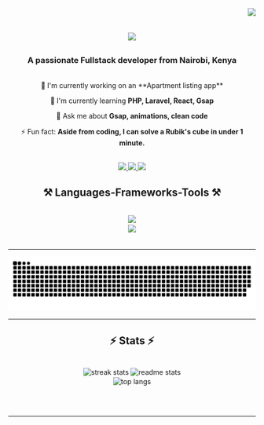 <img align="right" src="https://visitor-badge.laobi.icu/badge?page_id=Gerokeys.Gerokeys">

<h1 align="center">
  <a href="https://git.io/typing-svg">
    <img src="https://readme-typing-svg.herokuapp.com?font=Righteous&size=35&center=true&vCenter=true&width=500&height=70&duration=4000&lines=Hi+there!+👋;I'm+Gerald+Shikwe!;">
  </a>
</h1>

<h3 align="center">A passionate Fullstack developer from Nairobi, Kenya</h3>

<br/>

<div align="center">
  🔭 I'm currently working on an **Apartment listing app**

  🌱 I'm currently learning **PHP, Laravel, React, Gsap**

  💬 Ask me about **Gsap, animations, clean code**

  ⚡ Fun fact: **Aside from coding, I can solve a Rubik's cube in under 1 minute.**
</div>

<br/>

<div align="center"> 
  <a href="mailto:shikukugerald111@gmail.com">
    <img src="https://img.shields.io/badge/Gmail-333333?style=for-the-badge&logo=gmail&logoColor=red" />
  </a>
  <a href="https://www.linkedin.com/in/gerald-shikwe-7ba47623b/" target="_blank">
    <img src="https://img.shields.io/badge/LinkedIn-0077B5?style=for-the-badge&logo=linkedin&logoColor=white" />
  </a>
  <a href="https://github.com/Gerokeys" target="_blank">
    <img src="https://img.shields.io/badge/Portfolio-FF5722?style=for-the-badge&logo=todoist&logoColor=white" />
  </a>
</div>

<h2 align="center">⚒️ Languages-Frameworks-Tools ⚒️</h2>
<br/>
<div align="center">
    <img src="https://skillicons.dev/icons?i=react,bootstrap,html,css,vscode,github,figma,tailwind,git," /><br>
    <img src="https://skillicons.dev/icons?i=python,javascript,typescript,mysql,django" /><br>
</div>

<br/>
<hr/>

<div align="center">
  <a href="https://Giddy.com/">
  <img src="https://github.com/bimashazaman/Github-snake-SVG/blob/master/snake.svg"
       alt="snake" /></a>
</div>

<hr/>

<h2 align="center">⚡ Stats ⚡</h2>
<br>
<div align=center>
  <img width=390 src="https://github-readme-streak-stats.vercel.app/?user=Gerokeys&theme=react&border_radius=10" alt="streak stats"/>
  <img width=390 src="https://github-readme-stats.vercel.app/api?username=Gerokeys&show_icons=true&theme=react&rank_icon=github&border_radius=10" alt="readme stats" />
  <br/>
  <img width=325 align="center" src="https://github-readme-stats-salesp07.vercel.app/api/top-langs/?username=salesp07&hide=HTML&langs_count=8&layout=compact&theme=react&border_radius=10&size_weight=0.5&count_weight=0.5&exclude_repo=github-readme-stats" alt="top langs" />
</div>

<br/><br/>

<hr/>

<br/>


